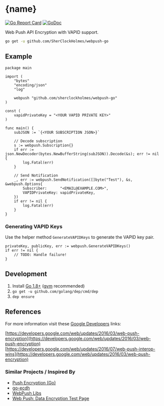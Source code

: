# {name}

[![Go Report Card](https://goreportcard.com/badge/github.com/SherClockHolmes/webpush-go)](https://goreportcard.com/report/github.com/SherClockHolmes/webpush-go)
[![GoDoc](https://godoc.org/github.com/SherClockHolmes/webpush-go?status.svg)](https://godoc.org/github.com/SherClockHolmes/webpush-go)

Web Push API Encryption with VAPID support.

```bash
go get -u github.com/SherClockHolmes/webpush-go
```

## Example

```golang
package main

import (
	"bytes"
	"encoding/json"
	"log"

	webpush "github.com/sherclockholmes/webpush-go"
)

const (
	vapidPrivateKey = "<YOUR VAPID PRIVATE KEY>"
)

func main() {
	subJSON := `{<YOUR SUBSCRIPTION JSON>}`

	// Decode subscription
	s := webpush.Subscription{}
	if err := json.NewDecoder(bytes.NewBufferString(subJSON)).Decode(&s); err != nil {
		log.Fatal(err)
	}

	// Send Notification
	_, err := webpush.SendNotification([]byte("Test"), &s, &webpush.Options{
		Subscriber:      "<EMAIL@EXAMPLE.COM>",
		VAPIDPrivateKey: vapidPrivateKey,
	})
	if err != nil {
		log.Fatal(err)
	}
}
```

### Generating VAPID Keys

Use the helper method `GenerateVAPIDKeys` to generate the VAPID key pair.

```golang
privateKey, publicKey, err := webpush.GenerateVAPIDKeys()
if err != nil {
    // TODO: Handle failure!
}
```

## Development

1. Install [Go 1.8+](https://golang.org/) ([gvm](https://github.com/moovweb/gvm) recommended)
2. `go get -u github.com/golang/dep/cmd/dep`
3. `dep ensure`

## References

For more information visit these [Google Developers](https://developers.google.com/web) links:

[https://developers.google.com/web/updates/2016/03/web-push-encryption](https://developers.google.com/web/updates/2016/03/web-push-encryption)  
[https://developers.google.com/web/updates/2016/07/web-push-interop-wins](https://developers.google.com/web/updates/2016/03/web-push-encryption)

### Similar Projects / Inspired By

- [Push Encryption (Go)](https://github.com/GoogleChrome/push-encryption-go)
- [go-ecdh](https://github.com/wsddn/go-ecdh)
- [WebPush Libs](https://github.com/web-push-libs)
- [Web Push: Data Encryption Test Page](https://jrconlin.github.io/WebPushDataTestPage/)
